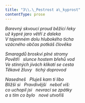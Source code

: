 ```yaml
---
title: "3\\.\_Pestrost a\_kyprost"
contentType: prose
---
```


<section>

_Barevný skvoucí proud běžící řeky  
už kypré jaro větří z daleka  
V tajemném dolu hlubokého ticha  
vzácného občas potkáš člověka_

</section>

<section>

_Smaragdů broskví plné stromy  
Povětří   slunce hostem břehů vod  
Ve stinných jívách klikatí se cesta  
Těkavé žluvy   tichý doprovod_

</section>

<section>

_Nasedneš   Pluješ kam ti libo  
Bližší si   Pravdivější   neboť víš:  
co uchopil jsi   nevrací se zpátky  
a s tím co bylo   nové utvoříš_

</section>
